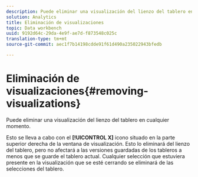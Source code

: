 ```yaml
---
description: Puede eliminar una visualización del lienzo del tablero en cualquier momento.
solution: Analytics
title: Eliminación de visualizaciones
topic: Data workbench
uuid: 9192d64c-29da-4e9f-ae7d-f873548c025c
translation-type: tm+mt
source-git-commit: aec1f7b14198cdde91f61d490a235022943bfedb

---
```



# Eliminación de visualizaciones{#removing-visualizations}

Puede eliminar una visualización del lienzo del tablero en cualquier momento.

Esto se lleva a cabo con el **[!UICONTROL X]** icono situado en la parte superior derecha de la ventana de visualización. Esto lo eliminará del lienzo del tablero, pero no afectará a las versiones guardadas de los tableros a menos que se guarde el tablero actual. Cualquier selección que estuviera presente en la visualización que se esté cerrando se eliminará de las selecciones del tablero.
